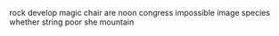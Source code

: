 rock develop magic chair are noon congress impossible image species whether string poor she mountain